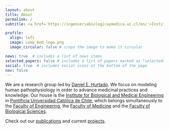 ```yaml
---
layout: about
title: About
permalink: /
subtitle: <a href='https://ingenieriabiologicaymedica.uc.cl/en/'>Institute for Biological and Medical Engineering</a>

profile:
  align: left
  image: comp_med_logo.png
  image_circular: false # crops the image to make it circular

news: true  # includes a list of news items
selected_papers: false # includes a list of papers marked as "selected={true}"
social: true  # includes social icons at the bottom of the page
nav: false
---
```


We are a research group led by [Daniel E. Hurtado](https://www.researchgate.net/profile/Daniel-Hurtado-4). We focus on modeling human pathophysiology in order to advance medicinal practices and knowledge. Our house is the [Institute for Biological and Medical Engineering](https://ingenieriabiologicaymedica.uc.cl/en/) in [Pontificia Universidad Católica de Chile](https://www.uc.cl/en), which belongs simultaneously to the [Faculty of Engineering](https://www.ing.uc.cl/en/), the [Faculty of Medicine](https://medicina.uc.cl/) and the [Faculty of Biological Sciences](https://biologia.uc.cl/).

Check out our [publications](https://scholar.google.com/citations?user=NwCxlWoAAAAJ&hl=en&oi=ao) and current [projects](https://comp-medicine-uc.github.io/projects/).
